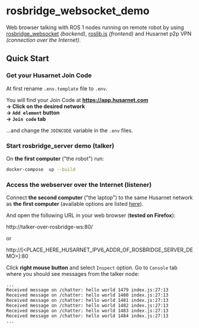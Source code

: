 # rosbridge_websocket_demo

Web browser talking with ROS 1 nodes running on remote robot by using [rosbridge_websocket](http://wiki.ros.org/rosbridge_server) *(backend)*,  [roslib.js](https://github.com/RobotWebTools/roslibjs) *(frontend)* and Husarnet p2p VPN *(connection over the Internet)*.

## Quick Start

### Get your Husarnet Join Code

At first rename `.env.template` file to `.env`.

You will find your Join Code at **https://app.husarnet.com  
 -> Click on the desired network  
 -> `Add element` button  
 -> `Join code` tab**

…and change the `JOINCODE` variable in the `.env` files.

### Start rosbridge_server demo (talker)

On **the first computer** ("the robot") run:

```bash
docker-compose  up --build
```

### Access the webserver over the Internet (listener)

Connect **the second computer** ("the laptop") to the same Husarnet network as **the first computer** (available options are listed [here](https://husarnet.com/docs#using-husarnet)).

And open the following URL in your web browser (**tested on Firefox**):

http://talker-over-rosbridge-ws:80/

or

http://[<PLACE_HERE_HUSARNET_IPV6_ADDR_OF_ROSBRIDGE_SERVER_DEMO>]:80

Click **right mouse button** and select `Inspect` option. Go to `Console` tab where you should see messages from the talker node:

```
...
Received message on /chatter: hello world 1479 index.js:27:13
Received message on /chatter: hello world 1480 index.js:27:13
Received message on /chatter: hello world 1481 index.js:27:13
Received message on /chatter: hello world 1482 index.js:27:13
Received message on /chatter: hello world 1483 index.js:27:13
Received message on /chatter: hello world 1484 index.js:27:13
...
```